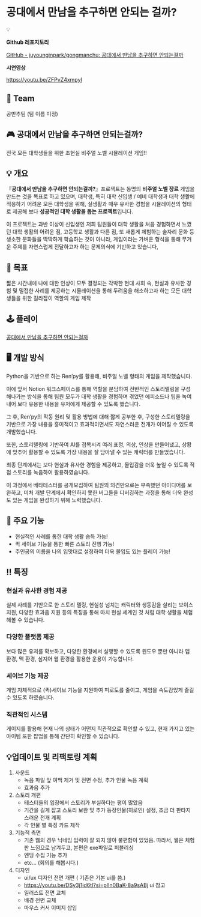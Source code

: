 # 공대에서 만남을 추구하면 안되는 걸까?

<aside>
💡

**Github 레포지토리**

[GitHub - juyounginpark/gongmanchu: 공대에서 만남을 추구하면 안되는걸까](https://github.com/juyounginpark/gongmanchu.git)

**시연영상**

https://youtu.be/ZFPvZ4xmpyI

# 👥 Team

공만추팀 (팀 이름 미정)

# 🎮 **공대에서 만남을 추구하면 안되는걸까?**

전국 모든 대학생들을 위한 초현실 비주얼 노벨 시뮬레이션 게임‼️

# 💡 개요

『**공대에서 만남을 추구하면 안되는걸까?**』프로젝트는 동명의 **비주얼 노벨 장르** 게임을 만드는 것을 목표로 하고 있으며, 대학생, 특히 대학 신입생 / 예비 대학생과 대학 생활에 적응하기 어려운 모든 대학생을 위해, 실생활과 매우 유사한 경험을 시뮬레이션의 형태로  제공해 보다 **성공적인 대학 생활을 돕는  프로젝트**입니다.

이 프로젝트는 과반 이상이 신입생인 저희 팀원들이 대학 생활을 처음 경험하면서 느꼈던 대학 생활의 어려운 점, 고등학교 생활과 다른 점, 또 새롭게 체험하는 술자리 문화 등 생소한 문화들을 딱딱하게 학습하는 것이 아니라, 게임이라는 가벼운 형식을 통해 무거운 주제를 자연스럽게 전달하고자 하는 문제의식에 기반하고 있습니다,

# 🏁 목표

짧은 시간내에 나에 대한 인상이 모두 결정되는 각박한 현대 사회 속, 현실과 유사한 경험 및 밀접한 사례를 제공하는 시뮬레이션을 통해 두려움을 해소하고자 하는 모든 대학생들을 위한 길라잡이 역할의 게임 제작

# 🕹️ 플레이

[공대에서 만남을 추구하면 안되는걸까](http://gongmanchu.com/)

# 🖥️ 개발 방식

Python을 기반으로 하는 Ren’py를 활용해, 비주얼 노벨 형태의 게임을 제작했습니다.

이에 앞서 Notion 워크스페이스를 통해 역할을 분담하여 전반적인 스토리텔링을 구성해나가는 방식을 통해 팀원 모두가 대학 생활을 경험하며 겪었던 에피소드나 팁을 녹여내어 보다 유용한 내용을 유저에게 제공할 수 있도록 했습니다.

그 후, Ren’py의 작동 원리 및 활용 방법에 대해 짧게 공부한 후, 구성한 스토리텔링을 기반으로 가장 내용을 흥미적이고 효과적이면서도 자연스러운 전개가 이어질 수 있도록 개발했습니다.

또한, 스토리텔링에 기반하여 AI를 접목시켜 여러 표정, 의상, 인상을 만들어냈고, 상황에 맞추어 활용할 수 있도록 가장 내용을 잘 담아낼 수 있는 캐릭터를 만들었습니다.

최종 단계에서는 보다 현실과 유사한 경험을 제공하고, 몰입감을 더욱 높일 수 있도록 직접 스토리를 녹음하여 활용하였습니다.

이 과정에서 베타테스터를 공개모집하여 팀원의 의견만으로는 부족했던 아이디어를 보완하고, 미처 개발 단계에서 확인하지 못한 버그들을 디버깅하는 과정을 통해 더욱 완성도 있는 게임을 완성하기 위해 노력했습니다.

# 💼 주요 기능

- 현실적인 사례를 통한 대학 생활 습득 가능!
- 퀵 세이브 기능을 통한 빠른 스토리 진행 가능!
- 주인공의 이름을 나의 입맛대로 설정하여 더욱 몰입도 있는 플레이 가능!

# ‼️ 특징

### 현실과 유사한 경험 제공

실제 사례를 기반으로 한 스토리 텔링, 현실성 넘치는 캐릭터와 생동감을 살리는 보이스 지원, 다양한 효과음 지원 등의 특징을 통해 마치 현실 세계인 것 처럼 대학 생활을 체험해볼 수 있습니다.

### 다양한 플랫폼 제공

보다 많은 유저를 확보하고, 다양한 환경에서 실행할 수 있도록 윈도우 뿐만 아니라 앱 환경, 맥 환경, 심지어 웹 환경을 활용한 운용이 가능합니다.

### 세이브 기능 제공

게임 자체적으로 (퀵)세이브 기능을 지원하여 피로도를 줄이고, 게임을 속도감있게 즐길 수 있도록 하였습니다.

### 직관적인 시스템

게이지를 활용해 현재 나의 상태가 어떤지 직관적으로 확인할 수 있고, 현재 가지고 있는 아이템 또한 팝업을 통해 간단히 확인할 수 있습니다.

# 💡업데이트 및 리팩토링 계획

1. 사운드
    - 녹음 파일 앞 여백 제거 및 전면 수정, 추가 인물 녹음 계획
    - 효과음 추가
2. 스토리 개편 
    - 테스터들의 입장에서 스토리가 부실하다는 평이 많았음
    - 기간을 길게 잡고 스토리 보완 및 추가 등장인물(히로인) 설정, 조금 더 판타지스러운 전개 계획
    - 각 인물 별 특징 카드 제작
3. 기능적 측면
    - 기존 웹의 경우 닉네임 입력이 잘 되지 않아 불편함이 있었음. 따라서, 웹은 체험판 느낌으로 남겨두고, 본편은 exe파일로 퍼블리싱
    - 엔딩 수집 기능 추가
    - etc… (회의를 해봅시다.)
4. 디자인
    - ui/ux 디자인 전면 개편 ( 기존은 기본 ui를 씀.)
    - https://youtu.be/DSy3j1id6tI?si=pIIn0BaK-8a9sABj ui 참고
    - 일러스트 전면 교체
    - 배경 전면 교체
    - 마우스 커서 이미지 삽입
